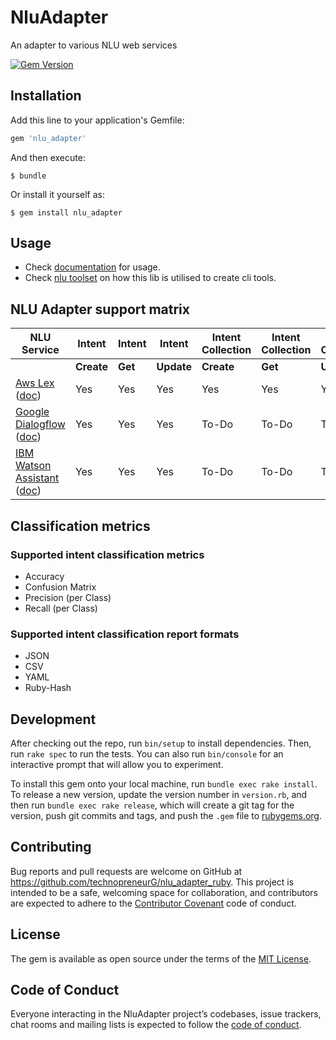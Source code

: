 # NluAdapter
An adapter to various NLU web services

[![Gem Version](https://badge.fury.io/rb/nlu_adapter.svg)](https://badge.fury.io/rb/nlu_adapter)

## Installation

Add this line to your application's Gemfile:

```ruby
gem 'nlu_adapter'
```

And then execute:

    $ bundle

Or install it yourself as:

    $ gem install nlu_adapter

## Usage

* Check [documentation](docs) for usage.
* Check [nlu toolset](https://github.com/technopreneurG/nlu_tools_ruby) on how this lib is utilised to create cli tools.

## NLU Adapter support matrix

| NLU Service | Intent | Intent | Intent | Intent Collection | Intent Collection | Intent Collection | Intent identification
|--- | --- | --- | --- | --- | --- | --- | ---
| | **Create** | **Get** | **Update**  | **Create** | **Get** | **Update** |
[Aws Lex](https://aws.amazon.com/lex/) ([doc](docs/lex.md)) | Yes | Yes | Yes | Yes | Yes | Yes | Yes
[Google Dialogflow](https://dialogflow.com/) ([doc](docs/dialogflow.md)) | Yes | Yes | Yes | To-Do | To-Do | To-Do | Yes
[IBM Watson Assistant](https://cloud.ibm.com/catalog/services/watson-assistant) ([doc](docs/watson_assistant.md)) | Yes | Yes | Yes | To-Do | To-Do | To-Do | Yes

## Classification metrics
### Supported intent classification metrics
* Accuracy
* Confusion Matrix
* Precision (per Class)
* Recall (per Class)

### Supported intent classification report formats
* JSON
* CSV
* YAML
* Ruby-Hash


## Development

After checking out the repo, run `bin/setup` to install dependencies. Then, run `rake spec` to run the tests. You can also run `bin/console` for an interactive prompt that will allow you to experiment.

To install this gem onto your local machine, run `bundle exec rake install`. To release a new version, update the version number in `version.rb`, and then run `bundle exec rake release`, which will create a git tag for the version, push git commits and tags, and push the `.gem` file to [rubygems.org](https://rubygems.org).

## Contributing

Bug reports and pull requests are welcome on GitHub at https://github.com/technopreneurG/nlu_adapter_ruby. This project is intended to be a safe, welcoming space for collaboration, and contributors are expected to adhere to the [Contributor Covenant](http://contributor-covenant.org) code of conduct.

## License

The gem is available as open source under the terms of the [MIT License](https://opensource.org/licenses/MIT).

## Code of Conduct

Everyone interacting in the NluAdapter project’s codebases, issue trackers, chat rooms and mailing lists is expected to follow the [code of conduct](https://github.com/technopreneurG/nlu_adapter_ruby/blob/master/CODE_OF_CONDUCT.md).
